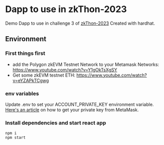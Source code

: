 # Dapp to use in zkThon-2023

Demo Dapp to use in challenge 3 of [zkThon-2023](https://github.com/dappsar/zkThon-2023/blob/main/challenge-3.md)
Created with hardhat.

## Environment

### First things first

- add the Polygon zkEVM Testnet Network to your Metamask Networks: https://www.youtube.com/watch?v=Y1gOkTsXgSY
- Get some zkEVM testnet ETH: https://www.youtube.com/watch?v=eYZAPkTCgwg


### env variables

Update .env to set your ACCOUNT_PRIVATE_KEY environment variable. [Here's an article](https://support.metamask.io/hc/en-us/articles/360015289632-How-to-export-an-account-s-private-key#:~:text=On%20the%20account%20page%2C%20click,click%20%E2%80%9CConfirm%E2%80%9D%20to%20proceed) on how to get your private key from MetaMask.

### Install dependencies and start react app

```shell
npm i
npm start
```
